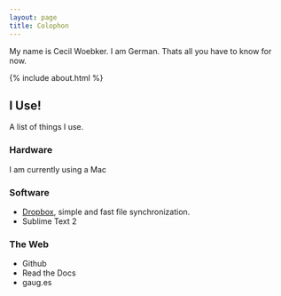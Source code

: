 ```yaml
---
layout: page
title: Colophon
---
```


My name is Cecil Woebker. I am German. Thats all you have to know for now.

{% include about.html %}

## I Use!

A list of things I use.

### Hardware

I am currently using a Mac

### Software

- [Dropbox](http://db.tt/72g2ONf), simple and fast file synchronization.
- Sublime Text 2

### The Web

- Github
- Read the Docs
- gaug.es